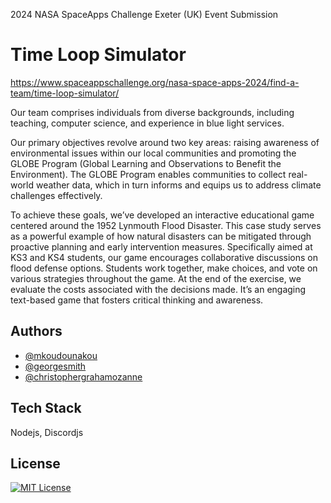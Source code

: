 2024 NASA SpaceApps Challenge Exeter (UK) Event Submission
# Time Loop Simulator

https://www.spaceappschallenge.org/nasa-space-apps-2024/find-a-team/time-loop-simulator/

Our team comprises individuals from diverse backgrounds, including teaching, computer science, and experience in blue light services.

Our primary objectives revolve around two key areas: raising awareness of environmental issues within our local communities and promoting the GLOBE Program (Global Learning and Observations to Benefit the Environment). The GLOBE Program enables communities to collect real-world weather data, which in turn informs and equips us to address climate challenges effectively.

To achieve these goals, we’ve developed an interactive educational game centered around the 1952 Lynmouth Flood Disaster. This case study serves as a powerful example of how natural disasters can be mitigated through proactive planning and early intervention measures. Specifically aimed at KS3 and KS4 students, our game encourages collaborative discussions on flood defense options. Students work together, make choices, and vote on various strategies throughout the game. At the end of the exercise, we evaluate the costs associated with the decisions made. It’s an engaging text-based game that fosters critical thinking and awareness.

## Authors

- [@mkoudounakou](https://www.github.com/mkoudounakou)
- [@georgesmith](https://www.github.com/404)
- [@christophergrahamozanne](https://www.github.com/404)

## Tech Stack

Nodejs, Discordjs

## License

[![MIT License](https://img.shields.io/badge/License-MIT-green.svg)](https://choosealicense.com/licenses/mit/)
